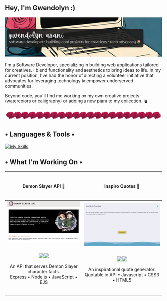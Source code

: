 ## Hey, I'm Gwendolyn :)

![Profile Banner depicting name and title](https://github.com/gwendolyn954/gwendolyn954/blob/main/dev-banner-text.png)

I'm a Software Developer, specializing in building web applications tailored for creatives.  I blend functionality and aesthetics to bring ideas to life. In my current position,  I've had the honor of directing a volunteer initiative that advocates for leveraging technology to empower underserved communities.  

Beyond code, you'll find me working on my own creative projects (watercolors or calligraphy) or adding a new plant to my collection. 🪴

![Divider](https://github.com/gwendolyn954/gwendolyn954/blob/main/rose-divider.png)


## • Languages & Tools •

[![My Skills](https://skillicons.dev/icons?i=js,react,express,nodejs,mongodb,firebase,vite,cs,wordpress,bootstrap,css,html,figma,postman,github,notion)](https://skillicons.dev)


## • What I'm Working On •


| <br><br> Demon Slayer API 👺 <br><br><br> | <br><br> Inspiro Quotes 💬 <br><br><br> |
| ---------- | ---------- |
|![First Image](https://github.com/gwendolyn954/demon-slayer-api/blob/main/public/assets/ds-updated.png)<br><br> <p align="center"><a href="https://github.com/gwendolyn954/demon-slayer-api" target="_blank"><img src="https://img.shields.io/badge/Repo-red?style=for-the-badge&logo=github"/><a href="https://demon-slayer.cyclic.app/" target="_blank"><img src="https://img.shields.io/badge/-demo-green?style=for-the-badge&color=f24444"/></a></p> <p align="center">An API that serves Demon Slayer character facts.<br> Express • Node.js • JavaScript • EJS</p><br>|![Second Image](https://github.com/gwendolyn954/inspiro-quotes/blob/main/images/inspiro-home.png)<br><br> <p align="center"><a href="https://github.com/gwendolyn954/inspiro-quotes" target="_blank"><img src="https://img.shields.io/badge/Repo-gold?style=for-the-badge&logo=github"/><a href="https://inspiroquotes.netlify.app/" target="_blank"><img src="https://img.shields.io/badge/-demo-green?style=for-the-badge&color=2dbded"/></a></p><p align="center">An inspirational quote generator.<br> Quotable.io API • Javascript • CSS3 • HTML5</p><br> |


<!-- Proudly created with GPRM ( https://gprm.itsvg.in ) -->
